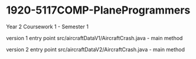 # 1920-5117COMP-PlaneProgrammers
Year 2 Coursework 1 - Semester 1

version 1 entry point src/aircraftDataV1/AircraftCrash.java - main method

version 2 entry point src/aircraftDataV2/AircraftCrash.java - main method
